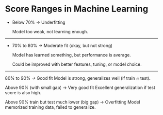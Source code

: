 # Score Ranges in Machine Learning

- Below 70% → Underfitting

  Model too weak, not learning enough.
---

- 70% to 80% → Moderate fit (okay, but not strong)

  Model has learned something, but performance is average.

  Could be improved with better features, tuning, or model choice.
---

80% to 90% → Good fit
Model is strong, generalizes well (if train ≈ test).

Above 90% (with small gap) → Very good fit
Excellent generalization if test score is also high.

Above 90% train but test much lower (big gap) → Overfitting
Model memorized training data, failed to generalize.
